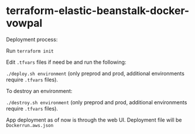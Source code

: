# terraform-elastic-beanstalk-docker-vowpal


Deployment process:

Run `terraform init`

Edit `.tfvars` files if need be and run the following:

`./deploy.sh environment` (only preprod and prod, additional environments require `.tfvars` files).


To destroy an environment:

`./destroy.sh environment` (only preprod and prod, additional environments require `.tfvars` files).

App deployment as of now is through the web UI. Deployment file will be `Dockerrun.aws.json`
